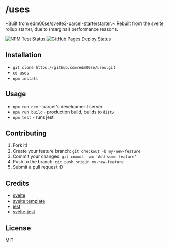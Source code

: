 # /uses

~Built from [edm00se/svelte3-parcel-starterstarter](https://github.com/edm00se/svelte3-parcel-starter).~ Rebuilt from the svelte rollup starter, due to (marginal) performance reasons.

[![NPM Test Status](https://github.com/edm00se/uses/workflows/Node.js%20Testing/badge.svg)](https://github.com/edm00se/uses/actions?workflow=Node.js+Testing) [![GitHub Pages Deploy Status](https://github.com/edm00se/uses/workflows/Deploy%20to%20GitHub%20Pages/badge.svg)](https://github.com/edm00se/uses/actions?workflow=Deploy+to+GitHub+Pages)

## Installation

- `git clone https://github.com/edm00se/uses.git`
- `cd uses`
- `npm install`

## Usage

- `npm run dev` - parcel's development server
- `npm run build` - production build, builds to `dist/`
- `npm test` - runs jest

## Contributing

1. Fork it!
2. Create your feature branch: `git checkout -b my-new-feature`
3. Commit your changes: `git commit -am 'Add some feature'`
4. Push to the branch: `git push origin my-new-feature`
5. Submit a pull request :D

## Credits

- [svelte](https://svelte.dev/)
- [svelte template](https://github.com/sveltejs/template)
- [jest](https://jestjs.io/)
- [svelte-jest](https://github.com/ktsn/svelte-jest)

## License

MIT
